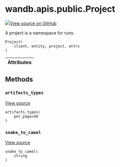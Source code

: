 # wandb.apis.public.Project

[![](https://www.tensorflow.org/images/GitHub-Mark-32px.png)View source on GitHub](https://www.github.com/wandb/client/tree/v0.10.31.dev1/wandb/apis/public.py#L723-L741)

A project is a namespace for runs.

```text
Project(
    client, entity, project, attrs
)
```

| Attributes |
| :--- |


## Methods

### `artifacts_types` <a id="artifacts_types"></a>

[View source](https://www.github.com/wandb/client/tree/v0.10.31.dev1/wandb/apis/public.py#L739-L741)

```text
artifacts_types(
    per_page=50
)
```

### `snake_to_camel` <a id="snake_to_camel"></a>

[View source](https://www.github.com/wandb/client/tree/v0.10.31.dev1/wandb/apis/public.py#L567-L569)

```text
snake_to_camel(
    string
)
```

